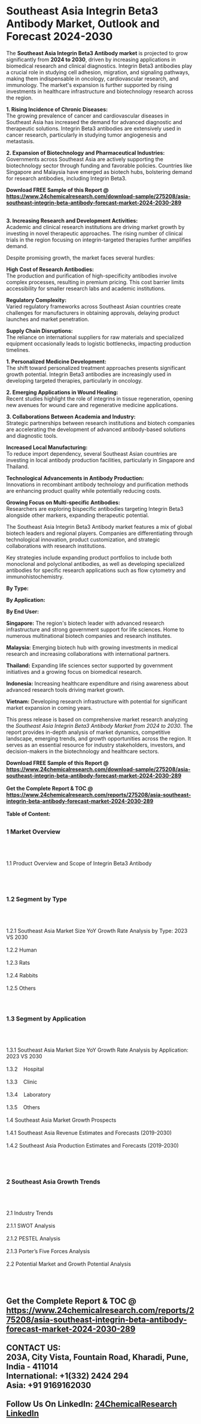 <h1>Southeast Asia Integrin Beta3 Antibody Market, Outlook and Forecast 2024-2030</h1><p>The <strong>Southeast Asia Integrin Beta3 Antibody market</strong> is projected to grow significantly from <strong>2024 to 2030</strong>, driven by increasing applications in biomedical research and clinical diagnostics. Integrin Beta3 antibodies play a crucial role in studying cell adhesion, migration, and signaling pathways, making them indispensable in oncology, cardiovascular research, and immunology. The market's expansion is further supported by rising investments in healthcare infrastructure and biotechnology research across the region.</p><p><strong>1. Rising Incidence of Chronic Diseases:</strong><br>
The growing prevalence of cancer and cardiovascular diseases in Southeast Asia has increased the demand for advanced diagnostic and therapeutic solutions. Integrin Beta3 antibodies are extensively used in cancer research, particularly in studying tumor angiogenesis and metastasis.</p><p><strong>2. Expansion of Biotechnology and Pharmaceutical Industries:</strong><br>
Governments across Southeast Asia are actively supporting the biotechnology sector through funding and favorable policies. Countries like Singapore and Malaysia have emerged as biotech hubs, bolstering demand for research antibodies, including Integrin Beta3.</p><div><b>Download FREE Sample of this Report @ 
            <a href="https://www.24chemicalresearch.com/download-sample/275208/asia-southeast-integrin-beta-antibody-forecast-market-2024-2030-289">
            https://www.24chemicalresearch.com/download-sample/275208/asia-southeast-integrin-beta-antibody-forecast-market-2024-2030-289</a></b></div><br><p><strong>3. Increasing Research and Development Activities:</strong><br>
Academic and clinical research institutions are driving market growth by investing in novel therapeutic approaches. The rising number of clinical trials in the region focusing on integrin-targeted therapies further amplifies demand.</p><p>Despite promising growth, the market faces several hurdles:</p><p><strong>High Cost of Research Antibodies:</strong><br>
	The production and purification of high-specificity antibodies involve complex processes, resulting in premium pricing. This cost barrier limits accessibility for smaller research labs and academic institutions.</p><p><strong>Regulatory Complexity:</strong><br>
	Varied regulatory frameworks across Southeast Asian countries create challenges for manufacturers in obtaining approvals, delaying product launches and market penetration.</p><p><strong>Supply Chain Disruptions:</strong><br>
	The reliance on international suppliers for raw materials and specialized equipment occasionally leads to logistic bottlenecks, impacting production timelines.</p><p><strong>1. Personalized Medicine Development:</strong><br>
The shift toward personalized treatment approaches presents significant growth potential. Integrin Beta3 antibodies are increasingly used in developing targeted therapies, particularly in oncology.</p><p><strong>2. Emerging Applications in Wound Healing:</strong><br>
Recent studies highlight the role of integrins in tissue regeneration, opening new avenues for wound care and regenerative medicine applications.</p><p><strong>3. Collaborations Between Academia and Industry:</strong><br>
Strategic partnerships between research institutions and biotech companies are accelerating the development of advanced antibody-based solutions and diagnostic tools.</p><p><strong>Increased Local Manufacturing:</strong><br>
	To reduce import dependency, several Southeast Asian countries are investing in local antibody production facilities, particularly in Singapore and Thailand.</p><p><strong>Technological Advancements in Antibody Production:</strong><br>
	Innovations in recombinant antibody technology and purification methods are enhancing product quality while potentially reducing costs.</p><p><strong>Growing Focus on Multi-specific Antibodies:</strong><br>
	Researchers are exploring bispecific antibodies targeting Integrin Beta3 alongside other markers, expanding therapeutic potential.</p><p>The Southeast Asia Integrin Beta3 Antibody market features a mix of global biotech leaders and regional players. Companies are differentiating through technological innovation, product customization, and strategic collaborations with research institutions.</p><p>Key strategies include expanding product portfolios to include both monoclonal and polyclonal antibodies, as well as developing specialized antibodies for specific research applications such as flow cytometry and immunohistochemistry.</p><p><strong>By Type:</strong></p><p><strong>By Application:</strong></p><p><strong>By End User:</strong></p><p><strong>Singapore:</strong> The region's biotech leader with advanced research infrastructure and strong government support for life sciences. Home to numerous multinational biotech companies and research institutes.</p><p><strong>Malaysia:</strong> Emerging biotech hub with growing investments in medical research and increasing collaborations with international partners.</p><p><strong>Thailand:</strong> Expanding life sciences sector supported by government initiatives and a growing focus on biomedical research.</p><p><strong>Indonesia:</strong> Increasing healthcare expenditure and rising awareness about advanced research tools driving market growth.</p><p><strong>Vietnam:</strong> Developing research infrastructure with potential for significant market expansion in coming years.</p><p>This press release is based on comprehensive market research analyzing the <em>Southeast Asia Integrin Beta3 Antibody Market from 2024 to 2030</em>. The report provides in-depth analysis of market dynamics, competitive landscape, emerging trends, and growth opportunities across the region. It serves as an essential resource for industry stakeholders, investors, and decision-makers in the biotechnology and healthcare sectors.</p><div><b>Download FREE Sample of this Report @ 
            <a href="https://www.24chemicalresearch.com/download-sample/275208/asia-southeast-integrin-beta-antibody-forecast-market-2024-2030-289">
            https://www.24chemicalresearch.com/download-sample/275208/asia-southeast-integrin-beta-antibody-forecast-market-2024-2030-289</a></b></div><br><div><b>Get the Complete Report & TOC @ 
            <a href="https://www.24chemicalresearch.com/reports/275208/asia-southeast-integrin-beta-antibody-forecast-market-2024-2030-289">
            https://www.24chemicalresearch.com/reports/275208/asia-southeast-integrin-beta-antibody-forecast-market-2024-2030-289</a></b></div><br>
            <b>Table of Content:</b><p><h2><span style="font-size:16px"><strong>1 Market Overview&nbsp;&nbsp; &nbsp;</strong></span></h2><br />
<br />
<p>1.1 Product Overview and Scope of Integrin Beta3 Antibody&nbsp;</p><br />
<br />
<h2><strong><span style="font-size:16px">1.2 Segment by Type&nbsp;&nbsp; &nbsp;</span></strong></h2><br />
<br />
<p>1.2.1 Southeast Asia Market Size YoY Growth Rate Analysis by Type: 2023 VS 2030&nbsp;&nbsp; &nbsp;<br /><br />
1.2.2 Human&nbsp;&nbsp; &nbsp;<br /><br />
1.2.3 Rats<br /><br />
1.2.4 Rabbits<br /><br />
1.2.5 Others<br /><br />
<br />
<h2><span style="font-size:16px"><strong>1.3 Segment by Application&nbsp;&nbsp;</strong></span></h2><br />
<br />
<p>1.3.1 Southeast Asia Market Size YoY Growth Rate Analysis by Application: 2023 VS 2030&nbsp;&nbsp; &nbsp;<br /><br />
1.3.2&nbsp;&nbsp; &nbsp;Hospital<br /><br />
1.3.3&nbsp;&nbsp; &nbsp;Clinic<br /><br />
1.3.4&nbsp;&nbsp; &nbsp;Laboratory<br /><br />
1.3.5&nbsp;&nbsp; &nbsp;Others<br /><br />
1.4 Southeast Asia Market Growth Prospects&nbsp;&nbsp; &nbsp;<br /><br />
1.4.1 Southeast Asia Revenue Estimates and Forecasts (2019-2030)&nbsp;&nbsp; &nbsp;<br /><br />
1.4.2 Southeast Asia Production Estimates and Forecasts (2019-2030)&nbsp;&nbsp;</p><br />
<br />
<h2><span style="font-size:16px"><strong>2 Southeast Asia Growth Trends&nbsp;&nbsp; &nbsp;</strong></span></h2><br />
<br />
<p>2.1 Industry Trends&nbsp;&nbsp; &nbsp;<br /><br />
2.1.1 SWOT Analysis&nbsp;&nbsp; &nbsp;<br /><br />
2.1.2 PESTEL Analysis&nbsp;&nbsp; &nbsp;<br /><br />
2.1.3 Porter&rsquo;s Five Forces Analysis&nbsp;&nbsp; &nbsp;<br /><br />
2.2 Potential Market and Growth Potential Analysis&nbsp;&nbsp; &nbsp;</p><br />
<br />
<h2><span style</p><div><b>Get the Complete Report & TOC @ 
            <a href="https://www.24chemicalresearch.com/reports/275208/asia-southeast-integrin-beta-antibody-forecast-market-2024-2030-289">
            https://www.24chemicalresearch.com/reports/275208/asia-southeast-integrin-beta-antibody-forecast-market-2024-2030-289</a></b></div><br><b>CONTACT US:</b><br>
            203A, City Vista, Fountain Road, Kharadi, Pune, India - 411014<br>
            International: +1(332) 2424 294<br>
            Asia: +91 9169162030 <br><br>
            Follow Us On LinkedIn: <a href="https://www.linkedin.com/company/24chemicalresearch/">24ChemicalResearch LinkedIn</a>